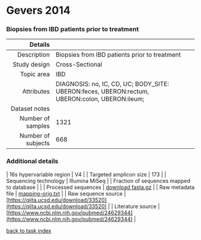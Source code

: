 # Gevers 2014

### Biopsies from IBD patients prior to treatment


| Details        |             |
| -------------: |-------------|
| Description      | Biopsies from IBD patients prior to treatment |
| Study design | Cross-Sectional |
| Topic area | IBD|
| Attributes | DIAGNOSIS: no, IC, CD, UC; BODY_SITE: UBERON:feces, UBERON:rectum, UBERON:colon, UBERON:ileum;|
| Dataset notes | |
| Number of samples | 1321|
| Number of subjects | 668|

### Additional details

| 16s hypervariable region | V4 |
| Targeted amplicon size | 173 |
| Sequencing technology | Illumina MiSeq |
| Fraction of sequences mapped to database |  |
| Processed sequences | [download fasta.gz](https://qiita.ucsd.edu/download/33519) |
| Raw metadata file | [mapping-orig.txt](./datasets/gevers/mapping-orig.txt) |
| Raw sequence source | [https://qiita.ucsd.edu/download/33520](https://qiita.ucsd.edu/download/33520) |
| Literature source | [https://www.ncbi.nlm.nih.gov/pubmed/24629344](https://www.ncbi.nlm.nih.gov/pubmed/24629344) |

[back to task index](../README.md)